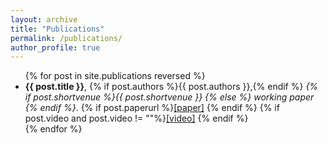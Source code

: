 ```yaml
---
layout: archive
title: "Publications"
permalink: /publications/
author_profile: true
---
```




<ul>
{% for post in site.publications reversed %}
  <li> <b>{{ post.title }}</b>,
       {% if post.authors %}{{ post.authors }},{% endif %}
       <i>{% if post.shortvenue %}{{ post.shortvenue }} {% else %} working paper {% endif %}</i>. 
    {% if post.paperurl %}<a href='{{ post.paperurl }}'>[paper]</a> {% endif %}
    {% if post.video and post.video != ""%}<a href='{{ post.video }}'>[video]</a> {% endif %} </li>
{% endfor %}
</ul>





<!---
# {% for post in site.publications reversed %}
#  {% include archive-single-publication-line.html %}
# {% endfor %}
--->
